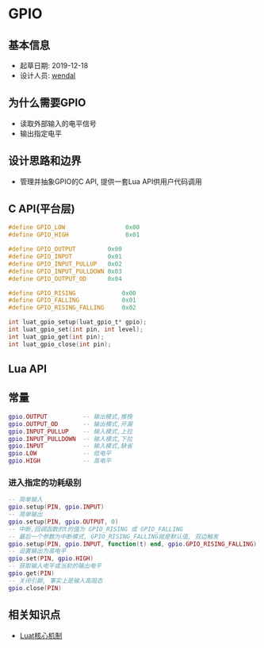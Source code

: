 # GPIO

## 基本信息

* 起草日期: 2019-12-18
* 设计人员: [wendal](https://github.com/wendal)

## 为什么需要GPIO

* 读取外部输入的电平信号
* 输出指定电平

## 设计思路和边界

* 管理并抽象GPIO的C API, 提供一套Lua API供用户代码调用

## C API(平台层)

```C
#define GPIO_LOW                 0x00
#define GPIO_HIGH                0x01

#define GPIO_OUTPUT         0x00
#define GPIO_INPUT          0x01
#define GPIO_INPUT_PULLUP   0x02
#define GPIO_INPUT_PULLDOWN 0x03
#define GPIO_OUTPUT_OD      0x04

#define GPIO_RISING             0x00
#define GPIO_FALLING            0x01
#define GPIO_RISING_FALLING     0x02

int luat_gpio_setup(luat_gpio_t* gpio);
int luat_gpio_set(int pin, int level);
int luat_gpio_get(int pin);
int luat_gpio_close(int pin);
```

## Lua API

## 常量

```lua
gpio.OUTPUT          -- 输出模式,推挽
gpio.OUTPUT_OD       -- 输出模式,开漏
gpio.INPUT_PULLUP    -- 输入模式,上拉
gpio.INPUT_PULLDOWN  -- 输入模式,下拉
gpio.INPUT           -- 输入模式,缺省
gpio.LOW             -- 低电平
gpio.HIGH            -- 高电平
```

### 进入指定的功耗级别

```lua
-- 简单输入
gpio.setup(PIN, gpio.INPUT)
-- 简单输出
gpio.setup(PIN, gpio.OUTPUT, 0)
-- 中断,回调函数的t的值为 GPIO_RISING 或 GPIO_FALLING
-- 最后一个参数为中断模式, GPIO_RISING_FALLING就是默认值, 双边触发
gpio.setup(PIN, gpio.INPUT, function(t) end, gpio.GPIO_RISING_FALLING)
-- 设置输出为高电平
gpio.set(PIN, gpio.HIGH)
-- 获取输入电平或当前的输出电平
gpio.get(PIN)
-- 关闭引脚, 事实上是输入高阻态
gpio.close(PIN)
```
## 相关知识点

* [Luat核心机制](luat_core.md)

